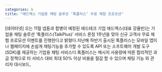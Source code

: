 ```yaml
---
categories: b
title: "애드엑스 기업용 채팅 솔루션 ‘톡플러스’ 무료 체험 프로모션"
---
```

[데이터넷] 오는 11월 넵튠과 합병이 예정된 애드테크 기업 애드엑스(대표 강율빈)는 기업용 채팅 솔루션 ‘톡플러스(TalkPlus)’ 서비스 론칭 1주년을 맞아 신규 고객사 무료 체험 프로모션 이벤트를 진행한다고 밝혔다.지난해 하반기 출시된 톡플러스는 모바일 앱이나 웹페이지에 손쉽게 채팅기능을 추가할 수 있도록 API 또는 소프트웨어 개발 도구(SDK)를 제공하는 기업용 채팅 서비스다.톡플러스는 메시지 사용량에 따른 합리적인 과금 정책으로 타 서비스 대비 최대 50% 이상 비용을 절감 할 수 있으며 채팅 기능 외 관리자 대시보드,